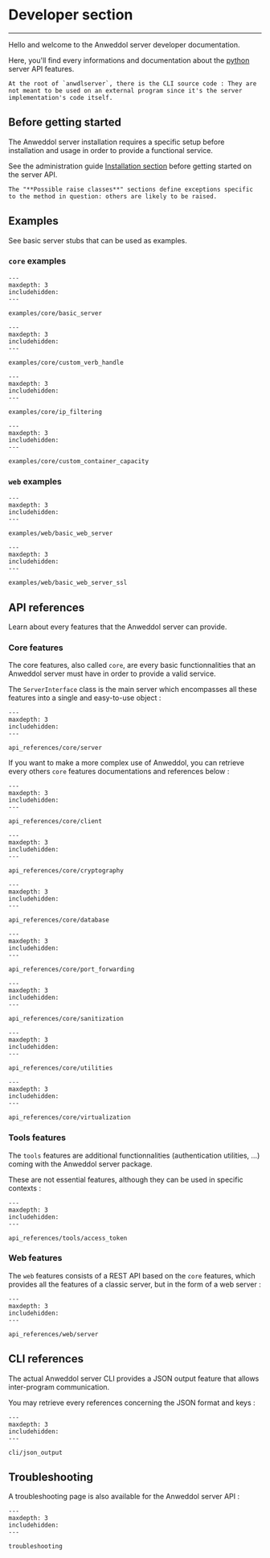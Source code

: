 # Developer section

----

Hello and welcome to the Anweddol server developer documentation.

Here, you'll find every informations and documentation about the [python](https://www.python.org/) server API features.

```{note}
At the root of `anwdlserver`, there is the CLI source code : They are not meant to be used on an external program since it's the server implementation's code itself.
```

## Before getting started

The Anweddol server installation requires a specific setup before installation and usage in order to provide a functional service.

See the administration guide [Installation section](../administration_guide/installation.md) before getting started on the server API.

```{note}
The "**Possible raise classes**" sections define exceptions specific to the method in question: others are likely to be raised.
```

## Examples

See basic server stubs that can be used as examples.

### `core` examples

```{toctree}
---
maxdepth: 3
includehidden:
---

examples/core/basic_server
```

```{toctree}
---
maxdepth: 3
includehidden:
---

examples/core/custom_verb_handle
```

```{toctree}
---
maxdepth: 3
includehidden:
---

examples/core/ip_filtering
```

```{toctree}
---
maxdepth: 3
includehidden:
---

examples/core/custom_container_capacity
```

### `web` examples

```{toctree}
---
maxdepth: 3
includehidden:
---

examples/web/basic_web_server
```

```{toctree}
---
maxdepth: 3
includehidden:
---

examples/web/basic_web_server_ssl
```

## API references

Learn about every features that the Anweddol server can provide.

### Core features

The core features, also called `core`, are every basic functionnalities that an Anweddol server must have in order to provide a valid service. 

The `ServerInterface` class is the main server which encompasses all these features into a single and easy-to-use object : 

```{toctree}
---
maxdepth: 3
includehidden:
---

api_references/core/server
```

If you want to make a more complex use of Anweddol, you can retrieve every others `core` features documentations and references below : 

```{toctree}
---
maxdepth: 3
includehidden:
---

api_references/core/client
```

```{toctree}
---
maxdepth: 3
includehidden:
---

api_references/core/cryptography
```

```{toctree}
---
maxdepth: 3
includehidden:
---

api_references/core/database
```

```{toctree}
---
maxdepth: 3
includehidden:
---

api_references/core/port_forwarding
```

```{toctree}
---
maxdepth: 3
includehidden:
---

api_references/core/sanitization
```

```{toctree}
---
maxdepth: 3
includehidden:
---

api_references/core/utilities
```

```{toctree}
---
maxdepth: 3
includehidden:
---

api_references/core/virtualization
```

### Tools features

The `tools` features are additional functionnalities (authentication utilities, ...) coming with the Anweddol server package.

These are not essential features, although they can be used in specific contexts : 

```{toctree}
---
maxdepth: 3
includehidden:
---

api_references/tools/access_token
```

### Web features

The `web` features consists of a REST API based on the `core` features, which provides all the features of a classic server, but in the form of a web server : 

```{toctree}
---
maxdepth: 3
includehidden:
---

api_references/web/server
```

## CLI references

The actual Anweddol server CLI provides a JSON output feature that allows inter-program communication.

You may retrieve every references concerning the JSON format and keys : 

```{toctree}
---
maxdepth: 3
includehidden:
---

cli/json_output
```

## Troubleshooting

A troubleshooting page is also available for the Anweddol server API : 

```{toctree}
---
maxdepth: 3
includehidden:
---

troubleshooting
```
